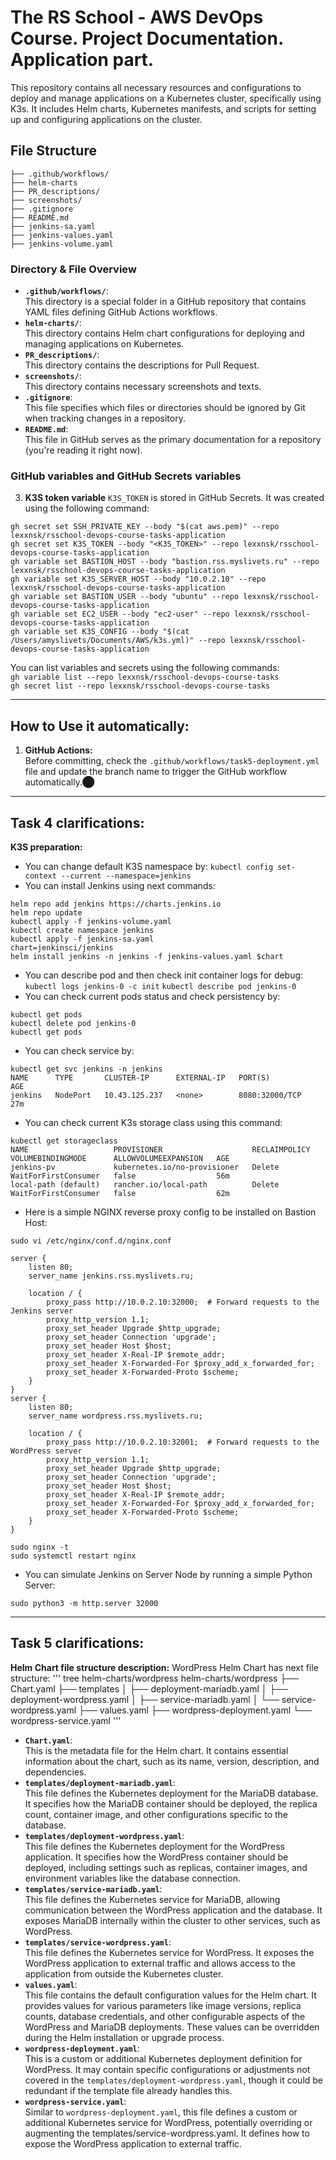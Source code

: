 
# The RS School - AWS DevOps Course. Project Documentation. Application part.

This repository contains all necessary resources and configurations to deploy and manage applications on a Kubernetes cluster, specifically using K3s. It includes Helm charts, Kubernetes manifests, and scripts for setting up and configuring applications on the cluster.

## File Structure
```
├── .github/workflows/
├── helm-charts
├── PR_descriptions/
├── screenshots/
├── .gitignore
├── README.md
├── jenkins-sa.yaml
├── jenkins-values.yaml
├── jenkins-volume.yaml
```

### Directory & File Overview

- **```.github/workflows/```**:  
  This directory is a special folder in a GitHub repository that contains YAML files defining GitHub Actions workflows. 
- **```helm-charts/```**:  
  This directory contains Helm chart configurations for deploying and managing applications on Kubernetes. 
- **```PR_descriptions/```**:  
  This directory contains the descriptions for Pull Request.
- **```screenshots/```**:  
  This directory contains necessary screenshots and texts.
- **```.gitignore```**:  
  This file specifies which files or directories should be ignored by Git when tracking changes in a repository.
- **```README.md```**:  
  This file in GitHub serves as the primary documentation for a repository (you're reading it right now).

### GitHub variables and GitHub Secrets variables
3. **K3S token variable** ```K3S_TOKEN``` is stored in GitHub Secrets. It was created using the following command:  
```
gh secret set SSH_PRIVATE_KEY --body "$(cat aws.pem)" --repo lexxnsk/rsschool-devops-course-tasks-application
gh secret set K3S_TOKEN --body "<K3S_TOKEN>" --repo lexxnsk/rsschool-devops-course-tasks-application
gh variable set BASTION_HOST --body "bastion.rss.myslivets.ru" --repo lexxnsk/rsschool-devops-course-tasks-application
gh variable set K3S_SERVER_HOST --body "10.0.2.10" --repo lexxnsk/rsschool-devops-course-tasks-application
gh variable set BASTION_USER --body "ubuntu" --repo lexxnsk/rsschool-devops-course-tasks-application
gh variable set EC2_USER --body "ec2-user" --repo lexxnsk/rsschool-devops-course-tasks-application
gh variable set K3S_CONFIG --body "$(cat /Users/amyslivets/Documents/AWS/k3s.yml)" --repo lexxnsk/rsschool-devops-course-tasks-application
```  

You can list variables and secrets using the following commands:  
```gh variable list --repo lexxnsk/rsschool-devops-course-tasks```  
```gh secret list --repo lexxnsk/rsschool-devops-course-tasks```  

---

## How to Use it automatically:
1. **GitHub Actions:**  
   Before committing, check the ```.github/workflows/task5-deployment.yml``` file and update the branch name to trigger the GitHub workflow automatically.​⬤

---
## Task 4 clarifications:
**K3S preparation:**
- You can change default K3S namespace by:
```kubectl config set-context --current --namespace=jenkins```
- You can install Jenkins using next commands:
```
helm repo add jenkins https://charts.jenkins.io
helm repo update
kubectl apply -f jenkins-volume.yaml
kubectl create namespace jenkins
kubectl apply -f jenkins-sa.yaml    
chart=jenkinsci/jenkins
helm install jenkins -n jenkins -f jenkins-values.yaml $chart
```
- You can describe pod and then check init container logs for debug:
```kubectl logs jenkins-0 -c init``` 
```kubectl describe pod jenkins-0```
- You can check current pods status and check persistency by:
```
kubectl get pods
kubectl delete pod jenkins-0
kubectl get pods
```
- You can check service by:
```
kubectl get svc jenkins -n jenkins
NAME      TYPE       CLUSTER-IP      EXTERNAL-IP   PORT(S)          AGE
jenkins   NodePort   10.43.125.237   <none>        8080:32000/TCP   27m
```
- You can check current K3s storage class using this command:  
```
kubectl get storageclass
NAME                   PROVISIONER                    RECLAIMPOLICY   VOLUMEBINDINGMODE      ALLOWVOLUMEEXPANSION   AGE
jenkins-pv             kubernetes.io/no-provisioner   Delete          WaitForFirstConsumer   false                  56m
local-path (default)   rancher.io/local-path          Delete          WaitForFirstConsumer   false                  62m
```
- Here is a simple NGINX reverse proxy config to be installed on Bastion Host:
```
sudo vi /etc/nginx/conf.d/nginx.conf

server {
    listen 80;
    server_name jenkins.rss.myslivets.ru;

    location / {
        proxy_pass http://10.0.2.10:32000;  # Forward requests to the Jenkins server
        proxy_http_version 1.1;
        proxy_set_header Upgrade $http_upgrade;
        proxy_set_header Connection 'upgrade';
        proxy_set_header Host $host;
        proxy_set_header X-Real-IP $remote_addr;
        proxy_set_header X-Forwarded-For $proxy_add_x_forwarded_for;
        proxy_set_header X-Forwarded-Proto $scheme;
    }
}
server {
    listen 80;
    server_name wordpress.rss.myslivets.ru;

    location / {
        proxy_pass http://10.0.2.10:32001;  # Forward requests to the WordPress server
        proxy_http_version 1.1;
        proxy_set_header Upgrade $http_upgrade;
        proxy_set_header Connection 'upgrade';
        proxy_set_header Host $host;
        proxy_set_header X-Real-IP $remote_addr;
        proxy_set_header X-Forwarded-For $proxy_add_x_forwarded_for;
        proxy_set_header X-Forwarded-Proto $scheme;
    }
}

sudo nginx -t
sudo systemctl restart nginx
``` 
- You can simulate Jenkins on Server Node by running a simple Python Server:
```
sudo python3 -m http.server 32000
```

---
## Task 5 clarifications:
**Helm Chart file structure description:**
WordPress Helm Chart has next file structure:
'''
tree helm-charts/wordpress
helm-charts/wordpress
├── Chart.yaml
├── templates
│   ├── deployment-mariadb.yaml
│   ├── deployment-wordpress.yaml
│   ├── service-mariadb.yaml
│   └── service-wordpress.yaml
├── values.yaml
├── wordpress-deployment.yaml
└── wordpress-service.yaml
'''

- **```Chart.yaml```**:  
  This is the metadata file for the Helm chart. It contains essential information about the chart, such as its name, version, description, and dependencies.
- **```templates/deployment-mariadb.yaml```**:  
  This file defines the Kubernetes deployment for the MariaDB database. It specifies how the MariaDB container should be deployed, the replica count, container image, and other configurations specific to the database.
- **```templates/deployment-wordpress.yaml```**:  
  This file defines the Kubernetes deployment for the WordPress application. It specifies how the WordPress container should be deployed, including settings such as replicas, container images, and environment variables like the database connection.
- **```templates/service-mariadb.yaml```**:  
  This file defines the Kubernetes service for MariaDB, allowing communication between the WordPress application and the database. It exposes MariaDB internally within the cluster to other services, such as WordPress.
- **```templates/service-wordpress.yaml```**:  
  This file defines the Kubernetes service for WordPress. It exposes the WordPress application to external traffic and allows access to the application from outside the Kubernetes cluster.
- **```values.yaml```**:  
  This file contains the default configuration values for the Helm chart. It provides values for various parameters like image versions, replica counts, database credentials, and other configurable aspects of the WordPress and MariaDB deployments. These values can be overridden during the Helm installation or upgrade process.
- **```wordpress-deployment.yaml```**:  
  This is a custom or additional Kubernetes deployment definition for WordPress. It may contain specific configurations or adjustments not covered in the ```templates/deployment-wordpress.yaml```, though it could be redundant if the template file already handles this.
- **```wordpress-service.yaml```**:  
  Similar to ```wordpress-deployment.yaml```, this file defines a custom or additional Kubernetes service for WordPress, potentially overriding or augmenting the templates/service-wordpress.yaml. It defines how to expose the WordPress application to external traffic.
  
